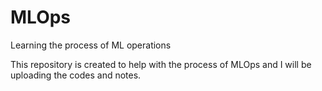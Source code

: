 # MLOps
Learning the process of ML operations

This repository is created to help with the process of MLOps and I will be uploading the codes and notes.
